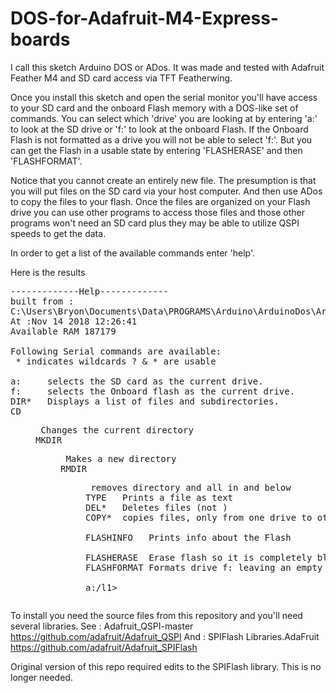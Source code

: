 # DOS-for-Adafruit-M4-Express-boards

I call this sketch Arduino DOS or ADos.  It was made and tested with Adafruit Feather M4 and SD card access via TFT Featherwing.

Once you install this sketch and open the serial monitor you'll have access to your SD card and the onboard Flash memory with a DOS-like set of commands.  You can select which 'drive' you are looking at by entering 'a:' to look at the SD drive or 'f:' to look at the onboard Flash.  If the Onboard Flash is not formatted as a drive you will not be able to select 'f:'.  But you can get the Flash in a usable state by entering 'FLASHERASE' and then 'FLASHFORMAT'.

Notice that you cannot create an entirely new file.  The presumption is that you will put files on the SD card via your host computer.  And then use ADos to copy the files to your flash.  Once the files are organized on your Flash drive you can use other programs to access those files and those other programs won't need an SD card plus they may be able to utilize QSPI speeds to get the data.

In order to get a list of the available commands enter 'help'.

Here is the results 
<pre>
-------------Help-------------
built from : 
C:\Users\Bryon\Documents\Data\PROGRAMS\Arduino\ArduinoDos\ArduinoDos.ino
At :Nov 14 2018 12:26:41
Available RAM 187179

Following Serial commands are available:
 * indicates wildcards ? & * are usable

a:     selects the SD card as the current drive.
f:     selects the Onboard flash as the current drive.
DIR*   Displays a list of files and subdirectories.
CD    <dir> Changes the current directory
MKDIR <dir> Makes a new directory
RMDIR <dir> removes directory and all in and below
TYPE  <filename> Prints a file as text
DEL*  <filename> Deletes files (not <dirs>)
COPY* <filename> copies files, only from one drive to other

FLASHINFO   Prints info about the Flash
<Think before using these last two commands>
FLASHERASE  Erase flash so it is completely blank
FLASHFORMAT Formats drive f: leaving an empty drive

a:/l1>
</pre>

To install you need the source files from this repository and you'll need several libraries. 
See : Adafruit_QSPI-master https://github.com/adafruit/Adafruit_QSPI
And : SPIFlash Libraries.AdaFruit https://github.com/adafruit/Adafruit_SPIFlash

Original version of this repo required edits to the SPIFlash library.  This is no longer needed.
